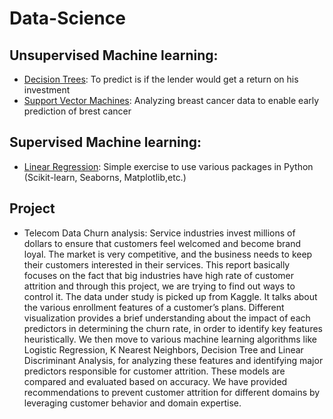 # Data-Science

## Unsupervised Machine learning:
* [Decision Trees](https://github.com/akshaypathak711/Data-Science/tree/master/Decision%20Trees): To predict is if the lender would get a return on his investment 
* [Support Vector Machines](https://github.com/akshaypathak711/Data-Science/tree/master/SVM): Analyzing breast cancer data to enable early prediction of brest cancer

## Supervised Machine learning:
* [Linear Regression](https://github.com/akshaypathak711/Data-Science/tree/master/Linear%20Regression): Simple exercise to use various packages in Python (Scikit-learn, Seaborns, Matplotlib,etc.)

## Project
* Telecom Data Churn analysis: Service industries invest millions of dollars to ensure that customers feel welcomed and become brand loyal. The market is very competitive, and the business needs to keep their customers interested in their services. This report basically focuses on the fact that big industries have high rate of customer attrition and through this project, we are trying to find out ways to control it. The data under study is picked up from Kaggle. It talks about the various enrollment features of a customer’s plans. Different visualization provides a brief understanding about the impact of each predictors in determining the churn rate, in order to identify key features heuristically. We then move to various machine learning algorithms like Logistic Regression, K Nearest Neighbors, Decision Tree and Linear Discriminant Analysis, for analyzing these features and identifying major predictors responsible for customer attrition. These models are compared and evaluated based on accuracy. We have provided recommendations to prevent customer attrition for different domains by leveraging customer behavior and domain expertise.
